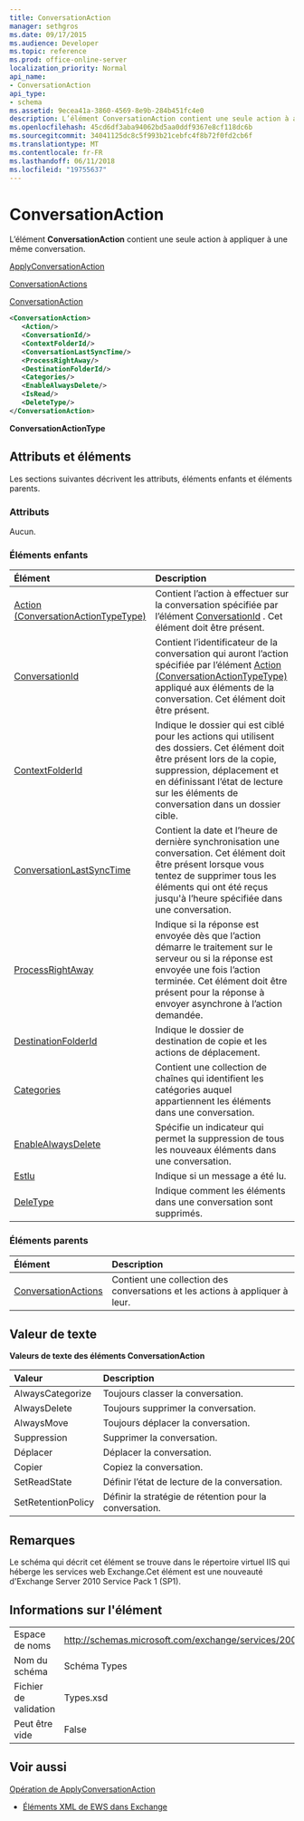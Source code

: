 ```yaml
---
title: ConversationAction
manager: sethgros
ms.date: 09/17/2015
ms.audience: Developer
ms.topic: reference
ms.prod: office-online-server
localization_priority: Normal
api_name:
- ConversationAction
api_type:
- schema
ms.assetid: 9ecea41a-3860-4569-8e9b-284b451fc4e0
description: L’élément ConversationAction contient une seule action à appliquer à une même conversation.
ms.openlocfilehash: 45cd6df3aba94062bd5aa0ddf9367e8cf118dc6b
ms.sourcegitcommit: 34041125dc8c5f993b21cebfc4f8b72f0fd2cb6f
ms.translationtype: MT
ms.contentlocale: fr-FR
ms.lasthandoff: 06/11/2018
ms.locfileid: "19755637"
---
```

# <a name="conversationaction"></a>ConversationAction

L’élément **ConversationAction** contient une seule action à appliquer à une même conversation. 
  
[ApplyConversationAction](applyconversationaction.md)
  
[ConversationActions](conversationactions.md)
  
[ConversationAction](conversationaction.md)
  
```XML
<ConversationAction>
   <Action/>
   <ConversationId/>
   <ContextFolderId/>
   <ConversationLastSyncTime/>
   <ProcessRightAway/>
   <DestinationFolderId/>
   <Categories/>
   <EnableAlwaysDelete/>
   <IsRead/>
   <DeleteType/>
</ConversationAction>
```

 **ConversationActionType**
## <a name="attributes-and-elements"></a>Attributs et éléments

Les sections suivantes décrivent les attributs, éléments enfants et éléments parents.
  
### <a name="attributes"></a>Attributs

Aucun.
  
### <a name="child-elements"></a>Éléments enfants

|**Élément**|**Description**|
|:-----|:-----|
|[Action (ConversationActionTypeType)](action-conversationactiontypetype.md) <br/> |Contient l’action à effectuer sur la conversation spécifiée par l’élément [ConversationId](conversationid.md) . Cet élément doit être présent.  <br/> |
|[ConversationId](conversationid.md) <br/> |Contient l’identificateur de la conversation qui auront l’action spécifiée par l’élément [Action (ConversationActionTypeType)](action-conversationactiontypetype.md) appliqué aux éléments de la conversation. Cet élément doit être présent.  <br/> |
|[ContextFolderId](contextfolderid.md) <br/> |Indique le dossier qui est ciblé pour les actions qui utilisent des dossiers. Cet élément doit être présent lors de la copie, suppression, déplacement et en définissant l’état de lecture sur les éléments de conversation dans un dossier cible.  <br/> |
|[ConversationLastSyncTime](conversationlastsynctime.md) <br/> |Contient la date et l’heure de dernière synchronisation une conversation. Cet élément doit être présent lorsque vous tentez de supprimer tous les éléments qui ont été reçus jusqu'à l’heure spécifiée dans une conversation.  <br/> |
|[ProcessRightAway](processrightaway.md) <br/> |Indique si la réponse est envoyée dès que l’action démarre le traitement sur le serveur ou si la réponse est envoyée une fois l’action terminée. Cet élément doit être présent pour la réponse à envoyer asynchrone à l’action demandée.  <br/> |
|[DestinationFolderId](destinationfolderid.md) <br/> |Indique le dossier de destination de copie et les actions de déplacement.  <br/> |
|[Categories](categories-ex15websvcsotherref.md) <br/> |Contient une collection de chaînes qui identifient les catégories auquel appartiennent les éléments dans une conversation.  <br/> |
|[EnableAlwaysDelete](enablealwaysdelete.md) <br/> |Spécifie un indicateur qui permet la suppression de tous les nouveaux éléments dans une conversation.  <br/> |
|[Estlu](isread.md) <br/> |Indique si un message a été lu.  <br/> |
|[DeleType](deletetype.md) <br/> |Indique comment les éléments dans une conversation sont supprimés.  <br/> |
   
### <a name="parent-elements"></a>Éléments parents

|**Élément**|**Description**|
|:-----|:-----|
|[ConversationActions](conversationactions.md) <br/> |Contient une collection des conversations et les actions à appliquer à leur.  <br/> |
   
## <a name="text-value"></a>Valeur de texte

**Valeurs de texte des éléments ConversationAction**

|**Valeur**|**Description**|
|:-----|:-----|
|AlwaysCategorize  <br/> |Toujours classer la conversation.  <br/> |
|AlwaysDelete  <br/> |Toujours supprimer la conversation.  <br/> |
|AlwaysMove  <br/> |Toujours déplacer la conversation.  <br/> |
|Suppression  <br/> |Supprimer la conversation.  <br/> |
|Déplacer  <br/> |Déplacer la conversation.  <br/> |
|Copier  <br/> |Copiez la conversation.  <br/> |
|SetReadState  <br/> |Définir l’état de lecture de la conversation.  <br/> |
|SetRetentionPolicy  <br/> |Définir la stratégie de rétention pour la conversation.  <br/> |
   
## <a name="remarks"></a>Remarques

Le schéma qui décrit cet élément se trouve dans le répertoire virtuel IIS qui héberge les services web Exchange.Cet élément est une nouveauté d'Exchange Server 2010 Service Pack 1 (SP1).
  
## <a name="element-information"></a>Informations sur l'élément

|||
|:-----|:-----|
|Espace de noms  <br/> |http://schemas.microsoft.com/exchange/services/2006/types  <br/> |
|Nom du schéma  <br/> |Schéma Types  <br/> |
|Fichier de validation  <br/> |Types.xsd  <br/> |
|Peut être vide  <br/> |False  <br/> |
   
## <a name="see-also"></a>Voir aussi



[Opération de ApplyConversationAction](applyconversationaction-operation.md)


- [Éléments XML de EWS dans Exchange](ews-xml-elements-in-exchange.md)

